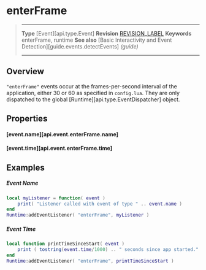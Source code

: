 
# enterFrame

> --------------------- ------------------------------------------------------------------------------------------
> __Type__              [Event][api.type.Event]
> __Revision__          [REVISION_LABEL](REVISION_URL)
> __Keywords__          enterFrame, runtime
> __See also__          [Basic Interactivity and Event Detection][guide.events.detectEvents] _(guide)_
> --------------------- ------------------------------------------------------------------------------------------

## Overview

`"enterFrame"` events occur at the <nobr>frames-per-second</nobr> interval of the application, either 30 or 60 as specified in `config.lua`. They are only dispatched to the global [Runtime][api.type.EventDispatcher] object.


## Properties

#### [event.name][api.event.enterFrame.name]

#### [event.time][api.event.enterFrame.time]


## Examples

##### Event Name

``````lua
local myListener = function( event )
    print( "Listener called with event of type " .. event.name )
end
Runtime:addEventListener( "enterFrame", myListener )
``````

##### Event Time

``````lua
local function printTimeSinceStart( event )
	print ( tostring(event.time/1000) .. " seconds since app started." )
end 
Runtime:addEventListener( "enterFrame", printTimeSinceStart )
``````
